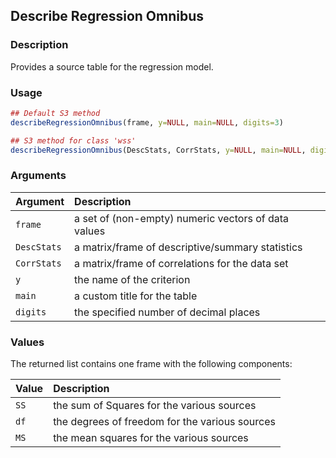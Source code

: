 ## Describe Regression Omnibus

### Description

Provides a source table for the regression model.

### Usage

```r
## Default S3 method
describeRegressionOmnibus(frame, y=NULL, main=NULL, digits=3)

## S3 method for class 'wss'
describeRegressionOmnibus(DescStats, CorrStats, y=NULL, main=NULL, digits=3)
```

### Arguments

Argument | Description
:-- | :--
```frame``` | a set of (non-empty) numeric vectors of data values
```DescStats``` | a matrix/frame of descriptive/summary statistics
```CorrStats``` | a matrix/frame of correlations for the data set
```y``` | the name of the criterion
```main``` | a custom title for the table
```digits``` | the specified number of decimal places

### Values

The returned list contains one frame with the following components:

Value | Description
:-- | :--
```SS``` | the sum of Squares for the various sources
```df``` | the degrees of freedom for the various sources
```MS``` | the mean squares for the various sources
